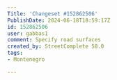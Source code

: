 ```yaml
---
Title: 'Changeset #152862506'
PublishDate: 2024-06-18T18:59:17Z
id: 152862506
user: gabbas1
comment: Specify road surfaces
created_by: StreetComplete 58.0
tags:
- Montenegro

---
```


